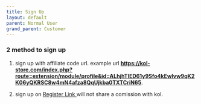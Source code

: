```yaml
---
title: Sign Up
layout: default
parent: Normal User
grand_parent: Customer
---
```


### 2 method to sign up
1. sign up with affiliate code url. example url **https://kol-store.com/index.php?route=extension/module/profile&id=ALhjhTIED61y9Sfo4kEwlvw9qK2K06yQKRSC8w4mN4afza8QqUjkba0TXTCriN65**.

2. sign up on [ Register Link ]( https://kol-store.com/index.php?route=account/register ) will not share a comission with kol.


